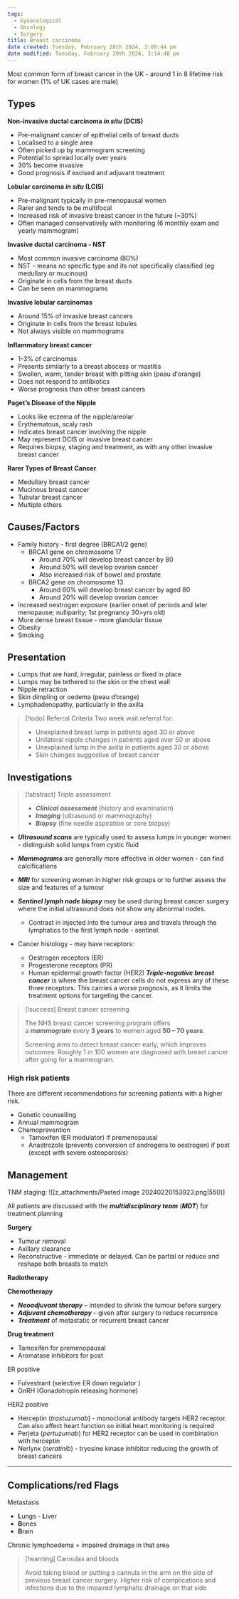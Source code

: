 ```yaml
---
tags:
  - Gynecological
  - Oncology
  - Surgery
title: Breast carcinoma
date created: Tuesday, February 20th 2024, 3:09:44 pm
date modified: Tuesday, February 20th 2024, 3:14:48 pm
---
```


Most common form of breast cancer in the UK - around 1 in 8 lifetime risk for women (1% of UK cases are male)

## Types

**Non-invasive ductal carcinoma *in situ* (DCIS)**
- Pre-malignant cancer of epithelial cells of breast ducts
- Localised to a single area
- Often picked up by mammogram screening
- Potential to spread locally over years
- 30% become invasive
- Good prognosis if excised and adjuvant treatment 

**Lobular carcinoma *in situ* (LCIS)**
- Pre-malignant  typically in pre-menopausal women 
- Rarer and tends to be multifocal
- Increased risk of invasive breast cancer in the future (~30%)
- Often managed conservatively with monitoring (6 monthly exam and yearly mammogram)

**Invasive ductal carcinoma - NST**
- Most common invasive carcinoma (80%)
- NST - means no specific type and its not specifically classified (eg medullary or mucinous)
- Originate in cells from the breast ducts
- Can be seen on mammograms

**Invasive lobular carcinomas**
- Around 15% of invasive breast cancers
- Originate in cells from the breast lobules
- Not always visible on mammograms

**Inflammatory breast cancer**
- 1-3% of carcinomas
- Presents similarly to a breast abscess or mastitis
- Swollen, warm, tender breast with pitting skin (peau d'orange)
- Does not respond to antibiotics
- Worse prognosis than other breast cancers 

**Paget’s Disease of the Nipple**

- Looks like eczema of the nipple/areolar
- Erythematous, scaly rash
- Indicates breast cancer involving the nipple
- May represent DCIS or invasive breast cancer
- Requires biopsy, staging and treatment, as with any other invasive breast cancer

**Rarer Types of Breast Cancer**

- Medullary breast cancer
- Mucinous breast cancer
- Tubular breast cancer
- Multiple others
## Causes/Factors

- Family history - first degree (BRCA1/2 gene)
	- BRCA1 gene on chromosome 17
		- Around 70% will develop breast cancer by 80
		- Around 50% will develop ovarian cancer
		- Also increased risk of bowel and prostate
	- BRCA2 gene on chromosome 13
		- Around 60% will develop breast cancer by aged 80
		- Around 20% will develop ovarian cancer 
- Increased oestrogen exposure (earlier onset of periods and later menopause; nulliparity; 1st pregnancy 30>yrs old)
- More dense breast tissue - more glandular tissue
- Obesity
- Smoking

## Presentation

- Lumps that are hard, irregular, painless or fixed in place
- Lumps may be tethered to the skin or the chest wall
- Nipple retraction
- Skin dimpling or oedema (peau d’orange)
- Lymphadenopathy, particularly in the axilla

> [!todo] Referral Criteria
> Two week wait referral for:
> - Unexplained breast lump in patients aged 30 or above
> - Unilateral nipple changes in patients aged over 50 or above
> - Unexplained lump in the axilla in patients aged 30 or above
> - Skin changes suggestive of breast cancer

## Investigations

> [!abstract] Triple assessment
> - **_Clinical assessment_** (history and examination)
>- **_Imaging_** (ultrasound or mammography)
>- **_Biopsy_** (fine needle aspiration or core biopsy)

- **_Ultrasound scans_** are typically used to assess lumps in younger women - distinguish solid lumps from cystic fluid
- **_Mammograms_** are generally more effective in older women - can find calcifications
- ***MRI*** for screening women in higher risk groups or to further assess the size and features of a tumour

- **_Sentinel lymph node biopsy_** may be used during breast cancer surgery where the initial ultrasound does not show any abnormal nodes. 
	- Contrast in injected into the tumour area and travels through the lymphatics to the first lymph node - sentinel. 

- Cancer histology - may have receptors:
	- Oestrogen receptors (ER)
	- Progesterone receptors (PR)
	- Human epidermal growth factor (HER2)
**_Triple-negative breast cancer_** is where the breast cancer cells do not express any of these three receptors. This carries a worse prognosis, as it limits the treatment options for targeting the cancer.

> [!success] Breast cancer screening
> 
> The NHS breast cancer screening program offers a **_mammogram_** every **3 years** to women aged **50 – 70 years**.
> 
> Screening aims to detect breast cancer early, which improves outcomes. Roughly 1 in 100 women are diagnosed with breast cancer after going for a mammogram.

### High risk patients
There are different recommendations for screening patients with a higher risk.
- Genetic counselling 
- Annual mammogram
- Chemoprevention 
	- Tamoxifen (ER modulator) if premenopausal
	- Anastrozole (prevents conversion of androgens to oestrogen) if post (except with severe osteoporosis)

## Management

TNM staging: 
![[z_attachments/Pasted image 20240220153923.png|550]]

All patients are discussed with the **_multidisciplinary team_** (**_MDT_**) for treatment planning

**Surgery**
- Tumour removal
- Axillary clearance 
- Reconstructive - immediate or delayed. Can be partial or reduce and reshape both breasts to match

**Radiotherapy**

**Chemotherapy**
- **_Neoadjuvant therapy_** – intended to shrink the tumour before surgery
- **_Adjuvant chemotherapy_** – given after surgery to reduce recurrence
- **_Treatment_** of metastatic or recurrent breast cancer

**Drug treatment**
- Tamoxifen for premenopausal 
- Aromatase inhibitors for post 

ER positive
- Fulvestrant (selective ER down regulator )
- GnRH (Gonadotropin releasing hormone)

HER2 positive
- Herceptin (*trastuzumab*) - monoclonal antibody targets HER2 receptor. Can also affect heart function so initial heart monitoring is required
- Perjeta (*pertuzumab*) for HER2 receptor can be used in combination with herceptin
- Nerlynx (*neratinib*) - tryosine kinase inhibitor reducing the growth of breast cancers

****

## Complications/red Flags

Metastasis
- **L**ungs
- **L**iver
- **B**ones
- **B**rain

Chronic lymphoedema = impaired drainage in that area

> [!warning] Cannulas and bloods
> 
> Avoid taking blood or putting a cannula in the arm on the side of previous breast cancer surgery. Higher risk of complications and infections due to the impaired lymphatic drainage on that side
